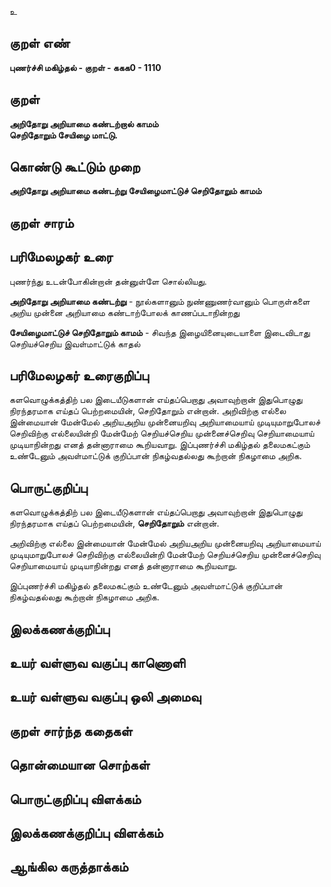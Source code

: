 உ

## குறள் எண் 

**புணர்ச்சி மகிழ்தல் - குறள் - ககக0 - 1110**

## குறள் 

**அறிதோறு அறியாமை கண்டற்றால் காமம்  
செறிதோறும் சேயிழை மாட்டு.**

## கொண்டு கூட்டும் முறை

**அறிதோறு அறியாமை கண்டற்று சேயிழைமாட்டுச் செறிதோறும் காமம்**

## குறள் சாரம் 


## பரிமேலழகர் உரை

புணர்ந்து உடன்போகின்றான் தன்னுள்ளே சொல்லியது. 

**அறிதோறு அறியாமை கண்டற்று** - நூல்களானும் நுண்ணுணர்வானும் பொருள்களை அறிய முன்னை அறியாமை கண்டாற்போலக் காணப்படாநின்றது

**சேயிழைமாட்டுச் செறிதோறும் காமம்** - சிவந்த இழையினையுடையாளை இடைவிடாது செறியச்செறிய இவள்மாட்டுக் காதல்

## பரிமேலழகர் உரைகுறிப்பு   

களவொழுக்கத்திற் பல இடையீடுகளான் எய்தப்பெறாது அவாவுற்றான் இதுபொழுது நிரந்தரமாக எய்தப் பெற்றமையின், செறிதோறும் என்றான். அறிவிற்கு எல்லை இன்மையான் மேன்மேல் அறியஅறிய முன்னையறிவு அறியாமையாய் முடியுமாறுபோலச் செறிவிற்கு எல்லையின்றி மேன்மேற் செறியச்செறிய முன்னைச்செறிவு செறியாமையாய் முடியாநின்றது எனத் தன்னாராமை கூறியவாறு. இப்புணர்ச்சி மகிழ்தல் தலைமகட்கும் உண்டேனும் அவள்மாட்டுக் குறிப்பான் நிகழ்வதல்லது கூற்றான் நிகழாமை அறிக.

## பொருட்குறிப்பு 

களவொழுக்கத்திற் பல இடையீடுகளான் எய்தப்பெறாது அவாவுற்றான் இதுபொழுது நிரந்தரமாக எய்தப் பெற்றமையின், **செறிதோறும்** என்றான். 

அறிவிற்கு எல்லை இன்மையான் மேன்மேல் அறியஅறிய முன்னையறிவு அறியாமையாய் முடியுமாறுபோலச் செறிவிற்கு எல்லையின்றி மேன்மேற் செறியச்செறிய முன்னைச்செறிவு செறியாமையாய் முடியாநின்றது எனத் தன்னாராமை கூறியவாறு. 

இப்புணர்ச்சி மகிழ்தல் தலைமகட்கும் உண்டேனும் அவள்மாட்டுக் குறிப்பான் நிகழ்வதல்லது கூற்றான் நிகழாமை அறிக.

## இலக்கணக்குறிப்பு  


## உயர் வள்ளுவ வகுப்பு காணொளி


## உயர் வள்ளுவ வகுப்பு ஒலி அமைவு 

 
## குறள் சார்ந்த கதைகள் 


## தொன்மையான சொற்கள்


## பொருட்குறிப்பு விளக்கம்


## இலக்கணக்குறிப்பு விளக்கம்


## ஆங்கில கருத்தாக்கம் 


